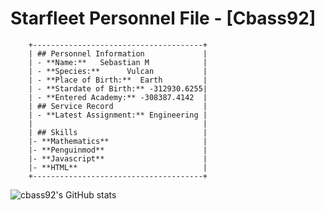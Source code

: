 # Starfleet Personnel File - [Cbass92]
```
    +--------------------------------------+
    | ## Personnel Information             |
    | - **Name:**   Sebastian M            |
    | - **Species:**      Vulcan           |
    | - **Place of Birth:**  Earth         |
    | - **Stardate of Birth:** -312930.6255|
    | - **Entered Academy:** -308387.4142  |
    | ## Service Record                    |
    | - **Latest Assignment:** Engineering |
    |                                      |
    | ## Skills                            |
    |- **Mathematics**                     |
    |- **Penguinmod**                      |
    |- **Javascript**                      |
    |- **HTML**                            |
    +--------------------------------------+
```
![cbass92's GitHub stats](https://github-readme-stats.vercel.app/api?username=sebastian-92&theme=tokyonight&show_icons=true)

